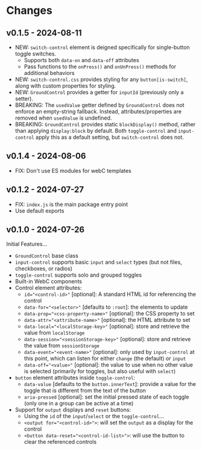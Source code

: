 # Changes

## v0.1.5 - 2024-08-11

- NEW: `switch-control` element
  is deigned specifically for single-button
  toggle switches.
  - Supports both `data-on` and `data-off` attributes
  - Pass functions to the
    `onPress()` and `onUnPress()` methods
    for additional behaviors
- NEW: `switch-control.css` provides
  styling for any `button[is-switch]`,
  along with custom properties for styling.
- NEW: `GroundControl` provides
  a getter for `inputId`
  (previously only a setter).
- BREAKING: The `usedValue` getter
  defined by `GroundControl`
  does not enforce an empty-string fallback.
  Instead, attributes/properties are removed
  when `usedValue` is undefined.
- BREAKING: `GroundControl` provides
  static `blockDisplay()` method,
  rather than applying `display:block` by default.
  Both `toggle-control` and `input-control`
  apply this as a default setting,
  but `switch-control` does not.

## v0.1.4 - 2024-08-06

- FIX: Don't use ES modules for webC templates

## v0.1.2 - 2024-07-27

- FIX: `index.js` is the main package entry point
- Use default exports

## v0.1.0 - 2024-07-26

Initial Features…

- `GroundControl` base class
- `input-control` supports basic `input` and `select` types
  (but not files, checkboxes, or radios)
- `toggle-control` supports solo and grouped toggles
- Built-in WebC components
- Control element attributes:
  - `id="<control-id>"` [optional]:
    A standard HTML id for referencing the control
  - `data-for="<selector>"` [defaults to `:root`]:
    the elements to update
  - `data-prop="<css-property-name>"` [optional]:
    the CSS property to set
  - `data-attr="<attribute-name>"` [optional]:
    the HTML attribute to set
  - `data-local="<localStorage-key>"` [optional]:
    store and retrieve the value from `localStorage`
  - `data-session="<sessionStorage-key>"` [optional]:
    store and retrieve the value from `sessionStorage`
  - `data-event="<event-name>"` [optional]:
    only used by `input-control` at this point,
    which can listen for either `change` (the default) or `input`
  - `data-off="<value>"` [optional]:
    the value to use when no other value is selected
    (primarily for toggles, but also useful with `select`)
- `button` element attributes inside `toggle-control`:
  - `data-value` [defaults to the `button.innerText`]:
    provide a value for the toggle
    that is different from the text of the button
  - `aria-pressed` [optional]:
    set the initial pressed state of each toggle
    (only one in a group can be active at a time)
- Support for `output` displays and `reset` buttons:
  - Using the `id` of the `input`/`select` or the `toggle-control`…
  - `<output for="<control-id>">`:
    will set the `output` as a display for the control
  - `<button data-reset="<control-id-list>">`:
    will use the button to clear the referenced controls
